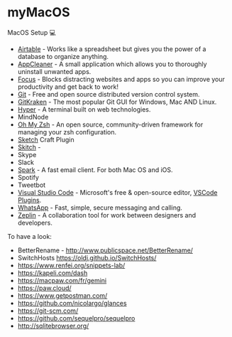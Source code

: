 # myMacOS
MacOS Setup 💻
- [Airtable](https://airtable.com/) - Works like a spreadsheet but gives you the power of a database to organize anything.
- [AppCleaner](https://freemacsoft.net/appcleaner) - A small application which allows you to thoroughly uninstall unwanted apps.
- [Focus](https://heyfocus.com/) - Blocks distracting websites and apps so you can improve your productivity and get back to work!
- [Git](https://git-scm.com/) -  Free and open source distributed version control system.
- [GitKraken](https://www.gitkraken.com/) - The most popular Git GUI for Windows, Mac AND Linux.
- [Hyper](https://github.com/zeit/hyper) - A terminal built on web technologies.
- MindNode
- [Oh My Zsh](https://github.com/robbyrussell/oh-my-zsh) - An open source, community-driven framework for managing your zsh configuration.
- [Sketch](https://www.sketchapp.com/) Craft Plugin
- [Skitch](https://evernote.com/products/skitch) - 
- Skype
- Slack
- [Spark](https://sparkmailapp.com/) - A fast email client. For both Mac OS and iOS.
- Spotify
- Tweetbot
- [Visual Studio Code](https://github.com/Microsoft/vscode) - Microsoft's free & open-source editor, [VSCode Plugins](https://github.com/arnaudlrx/myMacOS/blob/master/editor-plugin.md).
- [WhatsApp](https://www.whatsapp.com/) - Fast, simple, secure messaging and calling.
- [Zeplin](https://www.zeplin.io/) - A collaboration tool for work between designers and developers.

To have a look:
- BetterRename - http://www.publicspace.net/BetterRename/
- SwitchHosts https://oldj.github.io/SwitchHosts/
- https://www.renfei.org/snippets-lab/
- https://kapeli.com/dash
- https://macpaw.com/fr/gemini
- https://paw.cloud/
- https://www.getpostman.com/
- https://github.com/nicolargo/glances
- https://git-scm.com/
- https://github.com/sequelpro/sequelpro
- http://sqlitebrowser.org/

